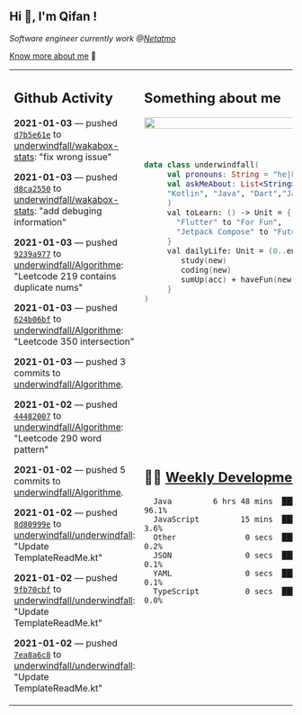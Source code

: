 <h2> Hi 👋, I'm Qifan ! </h2>
<p><em>Software engineer currently work @<a href="https://www.netatmo.com">Netatmo</a>
</em></p><p><a href="https://qifanyang.com/resume" target="_blank"> Know more about me</a> 🔭</p>
<table><tr><td valign="top" rowspan="2">

 ## Github Activity
 <!-- githubActivity starts -->
  **2021-01-03** — pushed [`d7b5e61e`](https://api.github.com/repos/underwindfall/wakabox-stats/commits/d7b5e61eda6b5f9d962022a404940f123376f221) to [underwindfall/wakabox-stats](https://api.github.com/repos/underwindfall/wakabox-stats): "fix wrong issue"

  **2021-01-03** — pushed [`d8ca2550`](https://api.github.com/repos/underwindfall/wakabox-stats/commits/d8ca2550721a9ce00d46e5f46f420b90b961fa19) to [underwindfall/wakabox-stats](https://api.github.com/repos/underwindfall/wakabox-stats): "add debuging information"

  **2021-01-03** — pushed [`9239a977`](https://api.github.com/repos/underwindfall/Algorithme/commits/9239a977c60bd5b4a2b160ac2028f3a837d84470) to [underwindfall/Algorithme](https://api.github.com/repos/underwindfall/Algorithme): "Leetcode 219 contains duplicate nums"

  **2021-01-03** — pushed [`624b06bf`](https://api.github.com/repos/underwindfall/Algorithme/commits/624b06bf9ddd50d04771f948cf1c116c681f5556) to [underwindfall/Algorithme](https://api.github.com/repos/underwindfall/Algorithme): "Leetcode 350 intersection"

  **2021-01-03** — pushed 3 commits to [underwindfall/Algorithme](https://api.github.com/repos/underwindfall/Algorithme).

  **2021-01-02** — pushed [`44482007`](https://api.github.com/repos/underwindfall/Algorithme/commits/44482007ba1d703016d027293368051300b277df) to [underwindfall/Algorithme](https://api.github.com/repos/underwindfall/Algorithme): "Leetcode 290 word pattern"

  **2021-01-02** — pushed 5 commits to [underwindfall/Algorithme](https://api.github.com/repos/underwindfall/Algorithme).

  **2021-01-02** — pushed [`8d80999e`](https://api.github.com/repos/underwindfall/underwindfall/commits/8d80999e45dc12655296ab1629fcf0d563aac6d4) to [underwindfall/underwindfall](https://api.github.com/repos/underwindfall/underwindfall): "Update TemplateReadMe.kt"

  **2021-01-02** — pushed [`9fb70cbf`](https://api.github.com/repos/underwindfall/underwindfall/commits/9fb70cbfe8c4a69ed25e145d59a35ef77b29bd4e) to [underwindfall/underwindfall](https://api.github.com/repos/underwindfall/underwindfall): "Update TemplateReadMe.kt"

  **2021-01-02** — pushed [`7ea8a6c8`](https://api.github.com/repos/underwindfall/underwindfall/commits/7ea8a6c8af78b5769f2b41e6b9bcdf15f97aac84) to [underwindfall/underwindfall](https://api.github.com/repos/underwindfall/underwindfall): "Update TemplateReadMe.kt"
 <!-- githubActivity ends -->
 </td><td valign="top">

 ## Something about me
 <!-- profile starts -->
 <a href="https://github.com/underwindfall" width="100%">
  <img src="https://github-readme-stats.vercel.app/api?username=underwindfall&show_icons=true&count_private=true&theme=graywhite" width="100%"/>
 </a>
 <br/>
 <br/>
 <br/>
 
 ```kotlin
 data class underwindfall(
      val pronouns: String = "he|him",
      val askMeAbout: List<String> = listOf(
      "Kotlin", "Java", "Dart","Javascript", "Typescript"
      )
      val toLearn: () -> Unit = {
        "Flutter" to "For Fun",
        "Jetpack Compose" to "Future"
      }
      val dailyLife: Unit = (0..end).reduce { acc, new ->	
         study(new)	
         coding(new)	
         sumUp(acc) + haveFun(new)	
      }
 )
 ```
 <!-- profile ends -->
 </td></tr><tr><td valign="top">

 ## 🏊‍♂️ <a href="https://gist.github.com/underwindfall/377ee88ba1fabd1e93516e48ca9c61eb" target="_blank">Weekly Development Breakdown</a>
  <!-- codeTime starts -->
  ```text
    Java         6 hrs 48 mins  ████████████████████████  96.1%
    JavaScript         15 mins  ████░░░░░░░░░░░░░░░░░░░░   3.6%
    Other               0 secs  ███░░░░░░░░░░░░░░░░░░░░░   0.2%
    JSON                0 secs  ███░░░░░░░░░░░░░░░░░░░░░   0.1%
    YAML                0 secs  ███░░░░░░░░░░░░░░░░░░░░░   0.1%
    TypeScript          0 secs  ███░░░░░░░░░░░░░░░░░░░░░   0.0%
  ```
  <!-- codeTime starts -->
  </td></tr></table>